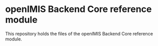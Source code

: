# openIMIS Backend Core reference module
This repository holds the files of the openIMIS Backend Core reference module.
